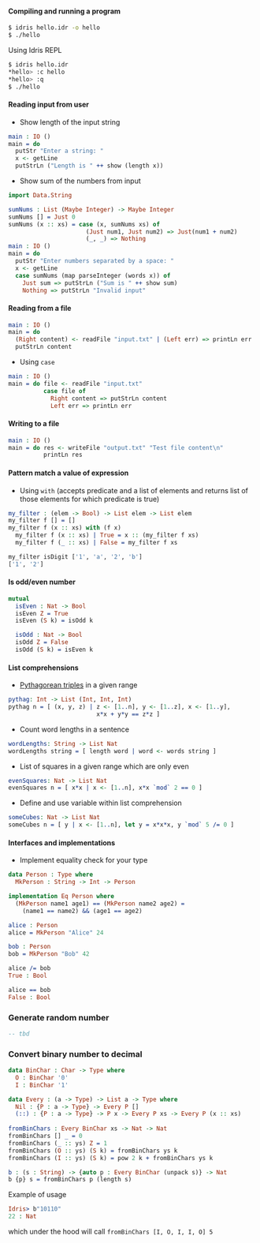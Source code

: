 #### Compiling and running a program

```bash
$ idris hello.idr -o hello
$ ./hello
```

Using Idris REPL

```bash
$ idris hello.idr
*hello> :c hello
*hello> :q
$ ./hello
```

#### Reading input from user

* Show length of the input string

```idris
main : IO ()
main = do
  putStr "Enter a string: "
  x <- getLine
  putStrLn ("Length is " ++ show (length x))
```

* Show sum of the numbers from input

```idris
import Data.String

sumNums : List (Maybe Integer) -> Maybe Integer
sumNums [] = Just 0
sumNums (x :: xs) = case (x, sumNums xs) of
                      (Just num1, Just num2) => Just(num1 + num2)
                      (_, _) => Nothing
main : IO ()
main = do
  putStr "Enter numbers separated by a space: "
  x <- getLine
  case sumNums (map parseInteger (words x)) of
    Just sum => putStrLn ("Sum is " ++ show sum)
    Nothing => putStrLn "Invalid input"
```

#### Reading from a file

```idris
main : IO ()
main = do
  (Right content) <- readFile "input.txt" | (Left err) => printLn err
  putStrLn content
```

* Using `case`

```idris
main : IO ()
main = do file <- readFile "input.txt"
          case file of
            Right content => putStrLn content
            Left err => printLn err
```

#### Writing to a file

```idris
main : IO ()
main = do res <- writeFile "output.txt" "Test file content\n"
          printLn res
```

#### Pattern match a value of expression

* Using `with` (accepts predicate and a list of elements and returns list of those elements for which predicate is true)

```idris
my_filter : (elem -> Bool) -> List elem -> List elem
my_filter f [] = []
my_filter f (x :: xs) with (f x)
  my_filter f (x :: xs) | True = x :: (my_filter f xs)
  my_filter f (_ :: xs) | False = my_filter f xs
```

```idris
my_filter isDigit ['1', 'a', '2', 'b']
['1', '2']
```

#### Is odd/even number

```idris
mutual
  isEven : Nat -> Bool
  isEven Z = True
  isEven (S k) = isOdd k

  isOdd : Nat -> Bool
  isOdd Z = False
  isOdd (S k) = isEven k
```


#### List comprehensions

* [Pythagorean triples](https://en.wikipedia.org/wiki/Pythagorean_triple) in a given range

```idris
pythag: Int -> List (Int, Int, Int)
pythag n = [ (x, y, z) | z <- [1..n], y <- [1..z], x <- [1..y],
                         x*x + y*y == z*z ]
```

* Count word lengths in a sentence

```idris
wordLengths: String -> List Nat
wordLengths string = [ length word | word <- words string ]
```

* List of squares in a given range which are only even

```idris
evenSquares: Nat -> List Nat
evenSquares n = [ x*x | x <- [1..n], x*x `mod` 2 == 0 ]
```

* Define and use variable within list comprehension

```idris
someCubes: Nat -> List Nat
someCubes n = [ y | x <- [1..n], let y = x*x*x, y `mod` 5 /= 0 ]
```

#### Interfaces and implementations

* Implement equality check for your type

```idris
data Person : Type where
  MkPerson : String -> Int -> Person

implementation Eq Person where
  (MkPerson name1 age1) == (MkPerson name2 age2) =
    (name1 == name2) && (age1 == age2)

alice : Person
alice = MkPerson "Alice" 24

bob : Person
bob = MkPerson "Bob" 42
```

```idris
alice /= bob
True : Bool

alice == bob
False : Bool
```

### Generate random number

```idris
-- tbd
```

### Convert binary number to decimal

```idris
data BinChar : Char -> Type where
  O : BinChar '0'
  I : BinChar '1'

data Every : (a -> Type) -> List a -> Type where
  Nil : {P : a -> Type} -> Every P []
  (::) : {P : a -> Type} -> P x -> Every P xs -> Every P (x :: xs)
  
fromBinChars : Every BinChar xs -> Nat -> Nat
fromBinChars [] _ = 0
fromBinChars (_ :: ys) Z = 1 
fromBinChars (O :: ys) (S k) = fromBinChars ys k
fromBinChars (I :: ys) (S k) = pow 2 k + fromBinChars ys k

b : (s : String) -> {auto p : Every BinChar (unpack s)} -> Nat
b {p} s = fromBinChars p (length s)
```

Example of usage

```idris
Idris> b"10110"
22 : Nat
```

which under the hood will call `fromBinChars [I, O, I, I, O] 5`
